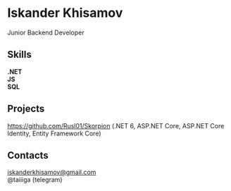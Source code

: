 # Iskander Khisamov
Junior Backend Developer
## Skills
**.NET**  
**JS**  
**SQL**  
## Projects
https://github.com/Rusl01/Skorpion (.NET 6, ASP.NET Core, ASP.NET Core Identity, Entity Framework Core)
## Contacts  
iskanderkhisamov@gmail.com  
@taiiiga (telegram)
